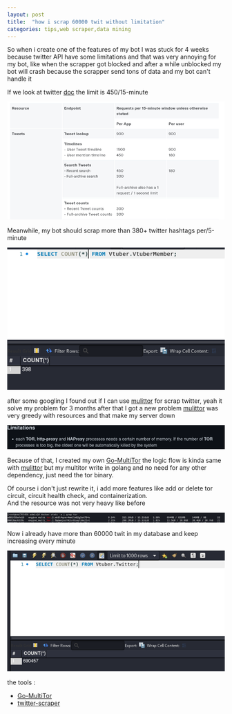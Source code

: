```yaml
---
layout: post
title:  "how i scrap 60000 twit without limitation"
categories: tips,web scraper,data mining
---
```


So when i create one of the features of my bot I was stuck for 4 weeks because twitter API have some limitations and that was very annoying for my bot, like when the scrapper got blocked and after a while unblocked my bot will crash because the scrapper send tons of data and my bot can't handle it

If we look at twitter [doc](https://developer.twitter.com/en/docs/twitter-api/rate-limits) the limit is 450/15-minute

![1.png](1.png)   

Meanwhile, my bot should scrap more than 380+ twitter hashtags per/5-minute

![2.png](2.png)

after some googling I found out if I can use [mulittor](https://github.com/trimstray/multitor) for scrap twitter, yeah it solve my problem for 3 months after that I got a new problem [mulittor](https://github.com/trimstray/multitor) was very greedy with resources and that make my server down 

![3.png](3.png)

Because of that, I created my own [Go-MultiTor](https://github.com/JustHumanz/Go-MultiTor) the logic flow is kinda same with [mulittor](https://github.com/trimstray/multitor) but my multitor write in golang and no need for any other dependency, just need the tor binary.

Of course i don't just rewrite it, i add more features like add or delete tor circuit, circuit health check, and containerization.  
And the resource was not very heavy like before

![4.png](4.png)


Now i already have more than 60000 twit in my database and keep increasing every minute 

![5.png](5.png)

the tools :
- [Go-MultiTor](https://github.com/JustHumanz/Go-MultiTor)
- [twitter-scraper](https://github.com/n0madic/twitter-scraper)